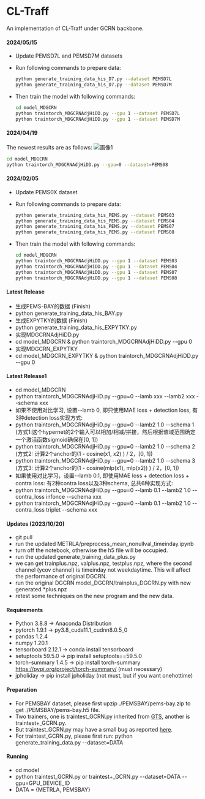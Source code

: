# CL-Traff
An implementation of CL-Traff under GCRN backbone.

#### 2024/05/15

* Update PEMSD7L and PEMSD7M datasets

* Run following commands to prepare data:

  ```bash
  python generate_training_data_his_D7.py --dataset PEMSD7L
  python generate_training_data_his_D7.py --dataset PEMSD7M
  ```

* Then train the model with following commands:

  ```bash
  cd model_MDGCRN
  python traintorch_MDGCRNAdjHiDD.py --gpu 1 --dataset PEMSD7L
  python traintorch_MDGCRNAdjHiDD.py --gpu 1 --dataset PEMSD7M
  ```

  



#### 2024/04/19
The newest results are as follows:
![画像1](https://github.com/deepkashiwa20/CL-Traff/assets/54202779/cd76656f-cd5d-4c5d-92a8-4cc48ed04a44)

  ```bash
  cd model_MDGCRN
  python traintorch_MDGCRNAdjHiDD.py --gpu=0 --dataset=PEMS08
  ```

#### 2024/02/05

* Update PEMS0X dataset

* Run following commands to prepare data:

  ```bash
  python generate_training_data_his_PEMS.py --dataset PEMS03
  python generate_training_data_his_PEMS.py --dataset PEMS04
  python generate_training_data_his_PEMS.py --dataset PEMS07
  python generate_training_data_his_PEMS.py --dataset PEMS08
  ```

* Then train the model with following commands:

  ```bash
  cd model_MDGCRN
  python traintorch_MDGCRNAdjHiDD.py --gpu 1 --dataset PEMS03
  python traintorch_MDGCRNAdjHiDD.py --gpu 1 --dataset PEMS04
  python traintorch_MDGCRNAdjHiDD.py --gpu 1 --dataset PEMS07
  python traintorch_MDGCRNAdjHiDD.py --gpu 1 --dataset PEMS08
  ```

  

#### Latest Release
* 生成PEMS-BAY的数据 (Finish)
* python generate_training_data_his_BAY.py
* 生成EXPYTKY的数据 (Finish)
* python generate_training_data_his_EXPYTKY.py
* 实现MDGCRNAdjHiDD.py
* cd model_MDGCRN & python traintorch_MDGCRNAdjHiDD.py --gpu 0
* 实现MDGCRN_EXPYTKY
* cd model_MDGCRN_EXPYTKY & python traintorch_MDGCRNAdjHiDD.py --gpu 0

#### Latest Release1
* cd model_MDGCRN
* python traintorch_MDGCRNAdjHiD.py --gpu=0 --lamb xxx --lamb2 xxx --schema xxx
* 如果不使用对比学习, 设置--lamb 0, 即只使用MAE loss + detection loss, 有3种detection loss实现方式:
* python traintorch_MDGCRNAdjHiD.py --gpu=0 --lamb2 1.0 --schema 1 (方式1:这个hypernet的2个输入可以相加/相减/拼接，然后根据值域范围确定一个激活函数sigmoid确保在[0, 1])
* python traintorch_MDGCRNAdjHiD.py --gpu=0 --lamb2 1.0 --schema 2 (方式2: 计算2个anchor的(1 - cosine(x1, x2) ) / 2，[0, 1])
* python traintorch_MDGCRNAdjHiD.py --gpu=0 --lamb2 1.0 --schema 3 (方式3: 计算2个anchor的(1 - cosine(mlp(x1), mlp(x2)) ) / 2，[0, 1])
* 如果使用对比学习，设置--lamb 0.1, 即使用MAE loss + detection loss + contra loss: 有2种contra loss以及3种schema, 总共6种实现方式:
* python traintorch_MDGCRNAdjHiD.py --gpu=0 --lamb 0.1 --lamb2 1.0 --contra_loss infonce --schema xxx
* python traintorch_MDGCRNAdjHiD.py --gpu=0 --lamb 0.1 --lamb2 1.0 --contra_loss triplet --schema xxx

#### Updates (2023/10/20)
* git pull
* run the updated METRLA/preprocess_mean_nonullval_timeinday.ipynb
* turn off the notebook, otherwise the h5 file will be occupied.
* run the updated generate_training_data_plus.py
* we can get trainplus.npz, valplus.npz, testplus.npz, where the second channel (ycov channel) is timeinday not weekdaytime. This will affect the performance of original DGCRN.
* run the original DGCRN model_DGCRN/trainplus_DGCRN.py with new generated *plus.npz
* retest some techniques on the new program and the new data.

#### Requirements
* Python 3.8.8 -> Anaconda Distribution
* pytorch 1.9.1 -> py3.8_cuda11.1_cudnn8.0.5_0
* pandas 1.2.4 
* numpy 1.20.1
* tensorboard 2.12.1 -> conda install tensorboard
* setuptools 59.5.0 -> pip install setuptools==59.5.0
* torch-summary 1.4.5 -> pip install torch-summary https://pypi.org/project/torch-summary/ (must necessary)
* jpholiday -> pip install jpholiday (not must, but if you want onehottime)

#### Preparation
* For PEMSBAY dataset, please first upzip ./PEMSBAY/pems-bay.zip to get ./PEMSBAY/pems-bay.h5 file.
* Two trainers, one is traintest_GCRN.py inherited from [GTS](https://github.com/chaoshangcs/GTS), another is traintest+_GCRN.py.
* But traintest_GCRN.py may have a small bug as reported [here](https://github.com/deepkashiwa20/MegaCRN/issues/1#issuecomment-1445274957).
* For traintest_GCRN.py, please first run: python generate_training_data.py --dataset=DATA

#### Running
* cd model
* python traintest_GCRN.py or traintest+_GCRN.py --dataset=DATA --gpu=GPU_DEVICE_ID 
* DATA = {METRLA, PEMSBAY}
